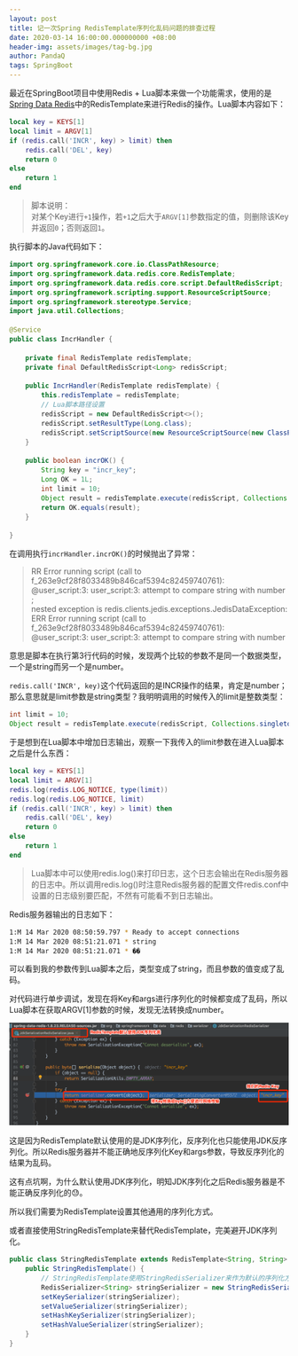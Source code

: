 ```yaml
---
layout: post
title: 记一次Spring RedisTemplate序列化乱码问题的排查过程
date: 2020-03-14 16:00:00.000000000 +08:00
header-img: assets/images/tag-bg.jpg
author: PandaQ
tags: SpringBoot
---
```


最近在SpringBoot项目中使用Redis + Lua脚本来做一个功能需求，使用的是[Spring Data Redis](https://docs.spring.io/spring-boot/docs/2.1.13.RELEASE/reference/html/boot-features-nosql.html#boot-features-redis)中的RedisTemplate来进行Redis的操作。Lua脚本内容如下：

```lua
local key = KEYS[1]
local limit = ARGV[1]
if (redis.call('INCR', key) > limit) then
    redis.call('DEL', key)
    return 0
else
    return 1
end
```

>脚本说明：<br />
>对某个Key进行`+1`操作，若`+1`之后大于`ARGV[1]`参数指定的值，则删除该Key并返回`0`；否则返回`1`。

执行脚本的Java代码如下：

```java
import org.springframework.core.io.ClassPathResource;
import org.springframework.data.redis.core.RedisTemplate;
import org.springframework.data.redis.core.script.DefaultRedisScript;
import org.springframework.scripting.support.ResourceScriptSource;
import org.springframework.stereotype.Service;
import java.util.Collections;

@Service
public class IncrHandler {

    private final RedisTemplate redisTemplate;
    private final DefaultRedisScript<Long> redisScript;

    public IncrHandler(RedisTemplate redisTemplate) {
        this.redisTemplate = redisTemplate;
        // Lua脚本路径设置
        redisScript = new DefaultRedisScript<>();
        redisScript.setResultType(Long.class);
        redisScript.setScriptSource(new ResourceScriptSource(new ClassPathResource("lua/incr.lua")));
    }

    public boolean incrOK() {
        String key = "incr_key";
        Long OK = 1L;
        int limit = 10;
        Object result = redisTemplate.execute(redisScript, Collections.singletonList(key), limit);
        return OK.equals(result);
    }

}
```

在调用执行`incrHandler.incrOK()`的时候抛出了异常：

>RR Error running script (call to f_263e9cf28f8033489b846caf5394c82459740761): <br />
>@user_script:3: user_script:3: attempt to compare string with number ; <br />
>nested exception is redis.clients.jedis.exceptions.JedisDataException: <br />
>ERR Error running script (call to f_263e9cf28f8033489b846caf5394c82459740761): <br />
>@user_script:3: user_script:3: attempt to compare string with number

意思是脚本在执行第3行代码的时候，发现两个比较的参数不是同一个数据类型，一个是string而另一个是number。

`redis.call('INCR', key)`这个代码返回的是INCR操作的结果，肯定是number；那么意思就是limit参数是string类型？我明明调用的时候传入的limit是整数类型：

```java
int limit = 10;
Object result = redisTemplate.execute(redisScript, Collections.singletonList(key), limit);
```

于是想到在Lua脚本中增加日志输出，观察一下我传入的limit参数在进入Lua脚本之后是什么东西：

```lua
local key = KEYS[1]
local limit = ARGV[1]
redis.log(redis.LOG_NOTICE, type(limit))
redis.log(redis.LOG_NOTICE, limit)
if (redis.call('INCR', key) > limit) then
    redis.call('DEL', key)
    return 0
else
    return 1
end
```

>Lua脚本中可以使用redis.log()来打印日志，这个日志会输出在Redis服务器的日志中。所以调用redis.log()时注意Redis服务器的配置文件redis.conf中设置的日志级别要匹配，不然有可能看不到日志输出。

Redis服务器输出的日志如下：

```bash
1:M 14 Mar 2020 08:50:59.797 * Ready to accept connections
1:M 14 Mar 2020 08:51:21.071 * string
1:M 14 Mar 2020 08:51:21.071 * ��
```

可以看到我的参数传到Lua脚本之后，类型变成了string，而且参数的值变成了乱码。

对代码进行单步调试，发现在将Key和args进行序列化的时候都变成了乱码，所以Lua脚本在获取ARGV[1]参数的时候，发现无法转换成number。

![redistemplate-jdk-serialize.png](/assets/images/2020-03/redistemplate-jdk-serialize.png)

这是因为RedisTemplate默认使用的是JDK序列化，反序列化也只能使用JDK反序列化。所以Redis服务器并不能正确地反序列化Key和args参数，导致反序列化的结果为乱码。

这有点坑啊，为什么默认使用JDK序列化，明知JDK序列化之后Redis服务器是不能正确反序列化的😓。

所以我们需要为RedisTemplate设置其他通用的序列化方式。

或者直接使用StringRedisTemplate来替代RedisTemplate，完美避开JDK序列化。

```java
public class StringRedisTemplate extends RedisTemplate<String, String> {
    public StringRedisTemplate() {
        // StringRedisTemplate使用StringRedisSerializer来作为默认的序列化方式
        RedisSerializer<String> stringSerializer = new StringRedisSerializer();
        setKeySerializer(stringSerializer);
        setValueSerializer(stringSerializer);
        setHashKeySerializer(stringSerializer);
        setHashValueSerializer(stringSerializer);
    }
}
```
